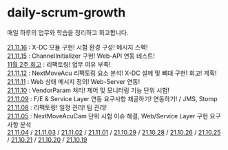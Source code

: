 # daily-scrum-growth
매일 하루의 업무와 학습을 정리하고 회고합니다.

[21.11.16](https://github.com/Jsing/daily-scrum-growth/blob/cf018af1796ac694b722a11a0ea0aeb3baf64a7d/2021/11%EC%9B%94/21.11.16.md) : X-DC 모듈 구현! 시험 환경 구성! 메시지 스펙!    
[21.11.15](https://github.com/Jsing/daily-scrum-growth/blob/84f4430d573fe2e0c127d3febe88df90760f247a/2021/11%EC%9B%94/21.11.15.md) : ChannelInitializer 구현! Web-API 연동 테스트!  
[11월 2주 회고](https://github.com/Jsing/daily-scrum-growth/blob/2654e230ec0c995f8992565ed3539b391de6f6b2/2021/11%EC%9B%94/2%EC%A3%BC_%ED%9A%8C%EA%B3%A0.md) : 리팩토링! 업무 여유 부족!  
[21.11.12](https://github.com/Jsing/daily-scrum-growth/blob/0518bc89d966db92db60a87eb1972491ea0d2947/2021/11%EC%9B%94/21.11.12.md) : NextMoveAcu 리팩토링 요소 분석! X-DC 설께 및 뼈대 구현! 회고! 계획!  
[21.11.11](https://github.com/Jsing/daily-scrum-growth/blob/deb4c1d2076f2a376569c9934c5e418387b0b73e/2021/11%EC%9B%94/21.11.11.md) : Web 상태 메시지 정의! Web-Server 연동!  
[21.11.10](https://github.com/Jsing/daily-scrum-growth/blob/2a294ff4b6cd1b85f43608708a27d0b2c0283410/2021/11%EC%9B%94/21.11.10.md) : VendorParam 처리! 제어 및 모니터링 기능 단위 시험!  
[21.11.09](https://github.com/Jsing/daily-scrum-growth/blob/94181d7f61a3c83c4678cc7dc794f615fd80b4ed/2021/11%EC%9B%94/21.11.09.md) : F/E & Service Layer 연동 요구사항 채굴하기! 연동하기! / JMS, Stomp  
[21.11.08](https://github.com/Jsing/daily-scrum-growth/blob/0a6bdff06b05d3b2cc1e5d18147aef8808886cda/2021/11%EC%9B%94/21.11.08.md) : 리팩토링! 일정 관리! 팀 관리!  
[21.11.05](https://github.com/Jsing/daily-scrum-growth/blob/da5a9607e797f843dcceffcda43d80d820788980/2021/11%EC%9B%94/21.11.05.md) : NextMoveAcuCam 단위 시험 이슈 해결, Web/Service Layer 구현 요구사항 분석  
[21.11.04](https://github.com/Jsing/daily-scrum-growth/blob/8956ebbc3df232e6af8abfbc3d1d6d46a0113c4e/2021/11%EC%9B%94/21.11.03.md)
/ [21.11.03](https://github.com/Jsing/daily-scrum-growth/blob/f47c3aefde06598496837502afcb4901b2377c39/2021/11%EC%9B%94/21.11.03.md)
/ [21.11.02](https://github.com/Jsing/daily-scrum-growth/blob/1a26732f8db76152bf9a450af69ae21bb7838fed/2021/11%EC%9B%94/21.11.02.md)
/ [21.11.01](https://github.com/Jsing/daily-scrum-growth/blob/1780e358fb5cd725ef46b015ea5971564f54ee25/2021/11%EC%9B%94/21.11.01.md)
/ [21.10.29](https://github.com/Jsing/daily-scrum-growth/blob/10c7c7a5334d17defbd5631dc44c6a398023a29f/2021/10%EC%9B%94/daily-scrum-growth-211029.md)
/ [21.10.28](https://github.com/Jsing/daily-scrum-growth/blob/8b1db640aef7995b3b95674aa2815e6f5507cd6e/2021/10%EC%9B%94/daily-scrum-growh-211028.md)
/ [21.10.26](https://github.com/Jsing/daily-scrum-growth/blob/6769176ffa4276ba4b5c02b6a18888efd2cc3de7/2021/10%EC%9B%94/daily-scrum-growth-211026.md)
/ [21.10.25](https://github.com/Jsing/daily-scrum-growth/blob/0b4345c30fb7bda6c35443d188e61062e8a7c82c/2021/10%EC%9B%94/daily-scrum-growth-211025.md)
/ [21.10.21](https://github.com/Jsing/daily-scrum/blob/36afe02a0b5572bf5675c037d57d848c0fb7a074/2021/10%EC%9B%94/daily-scrum-growth-211021-%233.md)
/ [21.10.20](https://github.com/Jsing/daily-scrum/blob/36afe02a0b5572bf5675c037d57d848c0fb7a074/2021/10%EC%9B%94/daily-scrum-growth-211020%20%232.md)
/ [21.10.19](https://github.com/Jsing/daily-scrum/blob/1f653ab8e4ff484015bcb4945832b42afd274f4c/2021/10%EC%9B%94/daily-scrum-growth-211019-%231.md)
